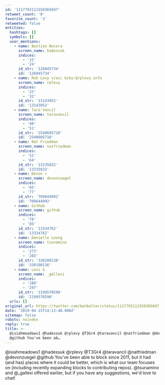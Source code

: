 ```yaml
---
id: '1117793111550365697'
retweet_count: '0'
favorite_count: '3'
retweeted: false
entities:
  hashtags: []
  symbols: []
  user_mentions:
    - name: Bastien Nocera
      screen_name: hadessuk
      indices:
        - '15'
        - '24'
      id_str: '126045734'
      id: '126045734'
    - name: Rob Levy v/acc bsky:@rplevy.info
      screen_name: rplevy
      indices:
        - '25'
        - '32'
      id_str: '13143952'
      id: '13143952'
    - name: Tara Vancil
      screen_name: taravancil
      indices:
        - '40'
        - '51'
      id_str: '2540605710'
      id: '2540605710'
    - name: Nat Friedman
      screen_name: natfriedman
      indices:
        - '52'
        - '64'
      id_str: '13235832'
      id: '13235832'
    - name: Devon ☀️
      screen_name: devonzuegel
      indices:
        - '65'
        - '77'
      id_str: '709644992'
      id: '709644992'
    - name: GitHub
      screen_name: github
      indices:
        - '78'
        - '85'
      id_str: '13334762'
      id: '13334762'
    - name: Danielle Leong
      screen_name: tsunamino
      indices:
        - '273'
        - '283'
      id_str: '330100136'
      id: '330100136'
    - name: Lexi G
      screen_name: _gallexi
      indices:
        - '288'
        - '297'
      id_str: '2199578590'
      id: '2199578590'
  urls: []
original_url: https://twitter.com/benbalter/status/1117793111550365697
date: '2019-04-15T14:13:40.000Z'
sitemap: false
robots: noindex
reply: true
title: >-
  @isiahmeadows1 @hadessuk @rplevy @T3Gr4 @taravancil @natfriedman @devonzuegel
  @github You've been ab…
---
```


@isiahmeadows1 @hadessuk @rplevy @T3Gr4 @taravancil @natfriedman @devonzuegel @github You've been able to block since 2011, but it had (and has) places where it could be better, which is what our team focuses on (including recently expanding blocks to contributing repos). @tsunamino and @_gallexi offered earlier, but if you have any suggestions, we'd love to chat!